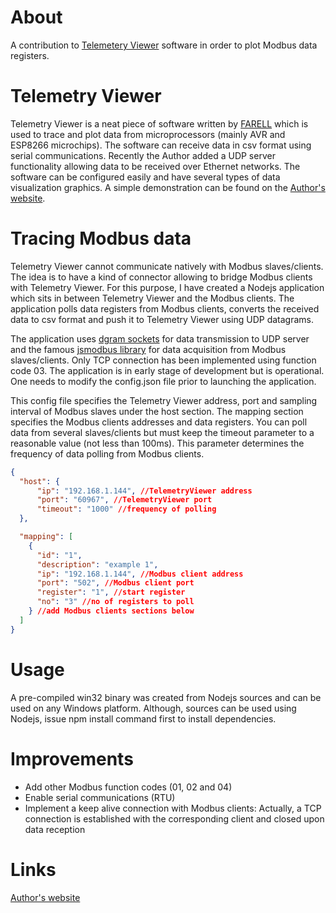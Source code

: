 # About
A contribution to [Telemetery Viewer][1] software in order to plot Modbus data registers.

# Telemetry Viewer
Telemetry Viewer is a neat piece of software written by [FARELL][1] which is used to trace and plot data from microprocessors (mainly AVR and ESP8266 microchips). The software can receive data in csv format using serial communications. Recently the Author added a UDP server functionality allowing data to be received over Ethernet networks. The software can be configured easily and have several types of data visualization graphics. A simple demonstration can be found on the [Author's website][1].

# Tracing Modbus data
Telemetry Viewer cannot communicate natively with Modbus slaves/clients. The idea is to have a kind of connector allowing to bridge Modbus clients with Telemetry Viewer. For this purpose, I have created a Nodejs application which sits in between Telemetry Viewer and the Modbus clients. The application polls data registers from Modbus clients, converts the received data to csv format and push it to Telemetry Viewer using UDP datagrams.

The application uses [dgram sockets][2] for data transmission to UDP server and the famous [jsmodbus library][3] for data acquisition from Modbus slaves/clients. Only TCP connection has been implemented using function code 03. The application is in early stage of development but is operational. One needs to modify the config.json file prior to launching the application.

This config file specifies the Telemetry Viewer address, port and sampling interval of Modbus slaves under the host section. The mapping section specifies the Modbus clients addresses and data registers. You can poll data from several slaves/clients but must keep the timeout parameter to a reasonable value (not less than 100ms). This parameter determines the frequency of data polling from Modbus clients.

```json
{
  "host": {
      "ip": "192.168.1.144", //TelemetryViewer address
      "port": "60967", //TelemetryViewer port
      "timeout": "1000" //frequency of polling
  },

  "mapping": [
    {
      "id": "1",
      "description": "example 1",
      "ip": "192.168.1.144", //Modbus client address
      "port": "502", //Modbus client port
      "register": "1", //start register
      "no": "3" //no of registers to poll
    } //add Modbus clients sections below
  ]
}
```
# Usage
A pre-compiled win32 binary was created from Nodejs sources and can be used on any Windows platform. Although, sources can be used using Nodejs, issue npm install command first to install dependencies.

# Improvements
* Add other Modbus function codes (01, 02 and 04)
* Enable serial communications (RTU)
* Implement a keep alive connection with Modbus clients: Actually, a TCP connection is established with the corresponding client and closed upon data reception

# Links
[Author's website][4]

[1]: http://www.farrellf.com/TelemetryViewer/
[2]: https://nodejs.org/api/dgram.html
[3]: https://www.npmjs.com/package/jsmodbus
[4]: http://akconcept.epizy.com

